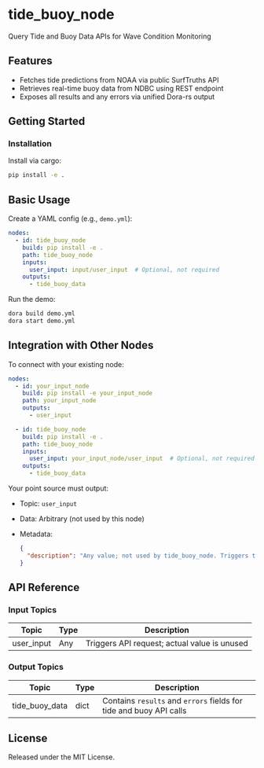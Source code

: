 # tide_buoy_node

Query Tide and Buoy Data APIs for Wave Condition Monitoring

## Features
- Fetches tide predictions from NOAA via public SurfTruths API
- Retrieves real-time buoy data from NDBC using REST endpoint
- Exposes all results and any errors via unified Dora-rs output

## Getting Started

### Installation
Install via cargo:
```bash
pip install -e .
````

## Basic Usage

Create a YAML config (e.g., `demo.yml`):

```yaml
nodes:
  - id: tide_buoy_node
    build: pip install -e .
    path: tide_buoy_node
    inputs:
      user_input: input/user_input  # Optional, not required
    outputs:
      - tide_buoy_data
```

Run the demo:

```bash
dora build demo.yml
dora start demo.yml
```

## Integration with Other Nodes

To connect with your existing node:

```yaml
nodes:
  - id: your_input_node
    build: pip install -e your_input_node
    path: your_input_node
    outputs:
      - user_input

  - id: tide_buoy_node
    build: pip install -e .
    path: tide_buoy_node
    inputs:
      user_input: your_input_node/user_input  # Optional, not required
    outputs:
      - tide_buoy_data
```

Your point source must output:

* Topic: `user_input`
* Data: Arbitrary (not used by this node)
* Metadata:

  ```json
  {
    "description": "Any value; not used by tide_buoy_node. Triggers the API query if provided."
  }
  ```

## API Reference

### Input Topics

| Topic      | Type      | Description                                      |
| ---------- | --------- | ------------------------------------------------ |
| user_input | Any       | Triggers API request; actual value is unused      |

### Output Topics

| Topic          | Type   | Description                                                        |
| -------------  | ------ | ------------------------------------------------------------------ |
| tide_buoy_data | dict   | Contains `results` and `errors` fields for tide and buoy API calls  |


## License

Released under the MIT License.

